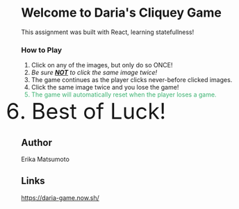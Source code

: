 <h1> Welcome to Daria's Cliquey Game</h1>
This assignment was built with React, learning statefullness!


<h3><strong>How to Play</strong></h3>

<ol>
<li>Click on any of the images, but only do so ONCE!</li>
<li><em>Be sure <u><strong>
NOT</strong></u> to click the same image twice!</em></li>
<li>The game continues as the player clicks never-before clicked images.</li>
<li>Click the same image twice and you lose the game!</li>
<li style="color:MediumSeaGreen;">The game will automatically reset when the player loses a game.</li>
<li style="font-size:50px;">Best of Luck!</li>
</ol>


## Author
Erika Matsumoto

## Links
https://daria-game.now.sh/
